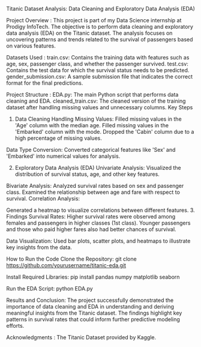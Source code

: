 Titanic Dataset Analysis: Data Cleaning and Exploratory Data Analysis (EDA)

Project Overview :
This project is part of my Data Science internship at Prodigy InfoTech. The objective is to perform data cleaning and exploratory data analysis (EDA) on the Titanic dataset. The analysis focuses on uncovering patterns and trends related to the survival of passengers based on various features.

Datasets Used :
train.csv: Contains the training data with features such as age, sex, passenger class, and whether the passenger survived.
test.csv: Contains the test data for which the survival status needs to be predicted.
gender_submission.csv: A sample submission file that indicates the correct format for the final predictions.

Project Structure :
EDA.py: The main Python script that performs data cleaning and EDA.
cleaned_train.csv: The cleaned version of the training dataset after handling missing values and unnecessary columns.
Key Steps


1. Data Cleaning
Handling Missing Values:
Filled missing values in the 'Age' column with the median age.
Filled missing values in the 'Embarked' column with the mode.
Dropped the 'Cabin' column due to a high percentage of missing values.

Data Type Conversion:
Converted categorical features like 'Sex' and 'Embarked' into numerical values for analysis.

2. Exploratory Data Analysis (EDA)
Univariate Analysis:
Visualized the distribution of survival status, age, and other key features.

Bivariate Analysis:
Analyzed survival rates based on sex and passenger class.
Examined the relationship between age and fare with respect to survival.
Correlation Analysis:

Generated a heatmap to visualize correlations between different features.
3. Findings
Survival Rates:
Higher survival rates were observed among females and passengers in higher classes (1st class).
Younger passengers and those who paid higher fares also had better chances of survival.

Data Visualization:
Used bar plots, scatter plots, and heatmaps to illustrate key insights from the data.

How to Run the Code
Clone the Repository:
git clone https://github.com/yourusername/titanic-eda.git

Install Required Libraries:
pip install pandas numpy matplotlib seaborn

Run the EDA Script:
python EDA.py

Results and Conclusion:
The project successfully demonstrated the importance of data cleaning and EDA in understanding and deriving meaningful insights from the Titanic dataset. The findings highlight key patterns in survival rates that could inform further predictive modeling efforts.

Acknowledgments :
The Titanic Dataset provided by Kaggle.


